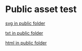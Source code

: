 # Public asset test

[svg in public folder](/arrow-down.svg)

[txt in public folder](/plain.txt)

[html in public folder](/hello.html)
